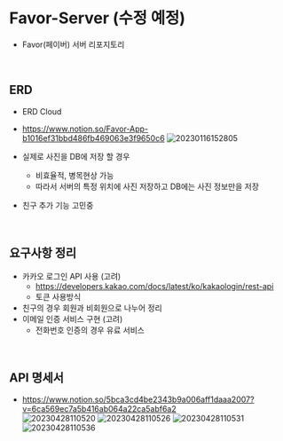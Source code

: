 # Favor-Server (수정 예정)
- Favor(페이버) 서버 리포지토리

</br>

## ERD
- ERD Cloud
- https://www.notion.so/Favor-App-b1016ef31bbd486fb469063e3f9650c6
![20230116152805](https://user-images.githubusercontent.com/114793764/212612357-b2a88b1c-af2a-4cd3-8798-c2465b67b692.png)





  


- 실제로 사진을 DB에 저장 할 경우
  - 비효율적, 병목현상 가능
  - 따라서 서버의 특정 위치에 사진 저장하고 DB에는 사진 정보만을 저장
- 친구 추가 기능 고민중

</br>

## 요구사항 정리
- 카카오 로그인 API 사용 (고려)
  - https://developers.kakao.com/docs/latest/ko/kakaologin/rest-api  
  - 토큰 사용방식  
- 친구의 경우 회원과 비회원으로 나누어 정리
- 이메일 인증 서비스 구현 (고려)
  - 전화번호 인증의 경우 유료 서비스

</br>

## API 명세서
- https://www.notion.so/5bca3cd4be2343b9a006aff1daaa2007?v=6ca569ec7a5b416ab064a22ca5abf6a2  
![20230428110520](https://user-images.githubusercontent.com/114793764/235037004-add3a23e-e6b2-4de4-bd2b-3bd3bdab359c.png)
![20230428110526](https://user-images.githubusercontent.com/114793764/235037009-953b67fc-eb40-450b-9271-c00ec038d265.png)
![20230428110531](https://user-images.githubusercontent.com/114793764/235037012-fb8f7eb1-c7f8-4159-9a04-bb1de6391c2b.png)
![20230428110536](https://user-images.githubusercontent.com/114793764/235037016-8003f567-fe4e-45f4-9f43-8649ec2e09a0.png)



